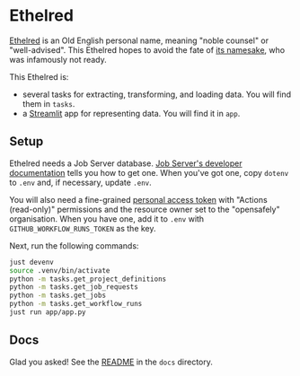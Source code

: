 # Ethelred

[Ethelred][1] is an Old English personal name, meaning "noble counsel" or "well-advised".
This Ethelred hopes to avoid the fate of [its namesake][2],
who was infamously not ready.

This Ethelred is:

* several tasks for extracting, transforming, and loading data.
  You will find them in `tasks`.
* a [Streamlit][] app for representing data.
  You will find it in `app`.

## Setup

Ethelred needs a Job Server database.
[Job Server's developer documentation][3] tells you how to get one.
When you've got one,
copy `dotenv` to `.env` and, if necessary, update `.env`.

You will also need a fine-grained [personal access token][4] with "Actions (read-only)" permissions
and the resource owner set to the "opensafely" organisation.
When you have one, add it to `.env` with `GITHUB_WORKFLOW_RUNS_TOKEN` as the key.

Next, run the following commands:

```sh
just devenv
source .venv/bin/activate
python -m tasks.get_project_definitions
python -m tasks.get_job_requests
python -m tasks.get_jobs
python -m tasks.get_workflow_runs
just run app/app.py
```

## Docs

Glad you asked!
See the [README](docs/README.md) in the `docs` directory.

[1]: https://en.wikipedia.org/wiki/%C3%86thelred
[2]: https://en.wikipedia.org/wiki/%C3%86thelred_the_Unready
[3]: https://github.com/opensafely-core/job-server/blob/main/DEVELOPERS.md
[4]: https://github.com/settings/personal-access-tokens
[Streamlit]: https://streamlit.io/
